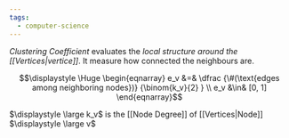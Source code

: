 ```yaml
---
tags:
  - computer-science
---
```

*Clustering Coefficient* evaluates the *local structure around the [[Vertices|vertice]]*. It measure how connected the neighbours are.

$$\displaystyle \Huge \begin{eqnarray} 
e_v &=& \dfrac
{\#(\text{edges among neighboring nodes})}
{\binom{k_v}{2}
} \\
e_v &\in& [0, 1]
\end{eqnarray}$$

$\displaystyle \large k_v$ is the [[Node Degree]] of [[Vertices|Node]] $\displaystyle \large v$

